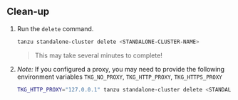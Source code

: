 ## Clean-up

1. Run the `delete` command.

    ```sh
    tanzu standalone-cluster delete <STANDALONE-CLUSTER-NAME>
    ```

    > This may take several minutes to complete!

1. _Note:_ If you configured a proxy, you may need to provide the following environment variables `TKG_NO_PROXY`, `TKG_HTTP_PROXY`, `TKG_HTTPS_PROXY`

    ```sh
    TKG_HTTP_PROXY="127.0.0.1" tanzu standalone-cluster delete <STANDALONE-CLUSTER-NAME>
    ```

